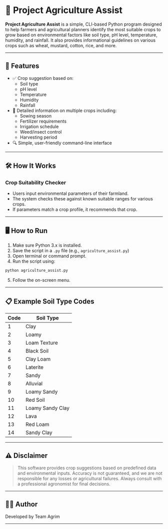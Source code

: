 
# 🌾 Project Agriculture Assist

**Project Agriculture Assist** is a simple, CLI-based Python program designed to help farmers and agricultural planners identify the most suitable crops to grow based on environmental factors like soil type, pH level, temperature, humidity, and rainfall. It also provides informational guidelines on various crops such as wheat, mustard, cotton, rice, and more.

---

## 🧠 Features

- ✅ Crop suggestion based on:
  - Soil type
  - pH level
  - Temperature
  - Humidity
  - Rainfall
- 📘 Detailed information on multiple crops including:
  - Sowing season
  - Fertilizer requirements
  - Irrigation schedule
  - Weed/insect control
  - Harvesting period
- 🔍 Simple, user-friendly command-line interface

---

## 🛠️ How It Works

### Crop Suitability Checker
- Users input environmental parameters of their farmland.
- The system checks these against known suitable ranges for various crops.
- If parameters match a crop profile, it recommends that crop.


---

## 🖥️ How to Run

1. Make sure Python 3.x is installed.
2. Save the script in a `.py` file (e.g., `agriculture_assist.py`)
3. Open terminal or command prompt.
4. Run the script using:

```bash
python agriculture_assist.py
```

5. Follow the on-screen menu.

---

## 📋 Example Soil Type Codes

| Code | Soil Type         |
|------|-------------------|
| 1    | Clay              |
| 2    | Loamy             |
| 3    | Loam Texture      |
| 4    | Black Soil        |
| 5    | Clay Loam         |
| 6    | Laterite          |
| 7    | Sandy             |
| 8    | Alluvial          |
| 9    | Loamy Sandy       |
| 10   | Red Soil          |
| 11   | Loamy Sandy Clay  |
| 12   | Lava              |
| 13   | Red Loam          |
| 14   | Sandy Clay        |

---

## ⚠️ Disclaimer

> This software provides crop suggestions based on predefined data and environmental inputs. Accuracy is not guaranteed, and we are not responsible for any losses or agricultural failures. Always consult with a professional agronomist for final decisions.

---

## 🧑‍💻 Author

Developed by Team Agrim

---

